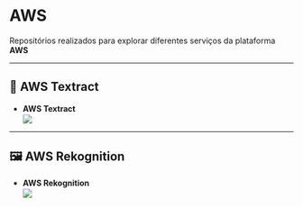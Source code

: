 # AWS

Repositórios realizados para explorar diferentes serviços da plataforma **AWS**

---

## 📄 AWS Textract

- **AWS Textract**  
  <a href="https://github.com/filipeoliveira05/aws-textract">
    <img align="center" src="https://github-readme-stats.vercel.app/api/pin/?username=filipeoliveira05&theme=midnight-purple&hide_border=true&repo=aws-textract" />
  </a>  

---

## 🖼️ AWS Rekognition

- **AWS Rekognition**  
  <a href="https://github.com/filipeoliveira05/aws-rekognition">
    <img align="center" src="https://github-readme-stats.vercel.app/api/pin/?username=filipeoliveira05&theme=midnight-purple&hide_border=true&repo=aws-rekognition" />
  </a>  
